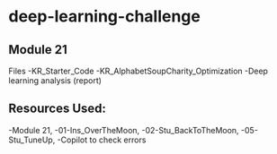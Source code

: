 # deep-learning-challenge

## Module 21

Files
-KR_Starter_Code
-KR_AlphabetSoupCharity_Optimization
-Deep learning analysis (report)

## Resources Used: 
-Module 21, 
-01-Ins_OverTheMoon, 
-02-Stu_BackToTheMoon, 
-05-Stu_TuneUp,
-Copilot to check errors
